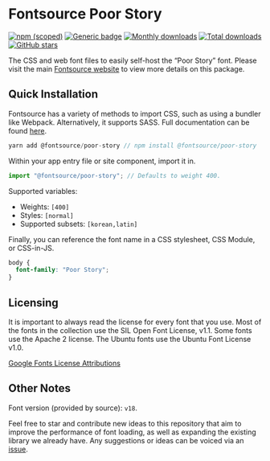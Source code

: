 # Fontsource Poor Story

[![npm (scoped)](https://img.shields.io/npm/v/@fontsource/poor-story?color=brightgreen)](https://www.npmjs.com/package/@fontsource/poor-story) [![Generic badge](https://img.shields.io/badge/fontsource-passing-brightgreen)](https://github.com/fontsource/fontsource) [![Monthly downloads](https://badgen.net/npm/dm/@fontsource/poor-story)](https://github.com/fontsource/fontsource) [![Total downloads](https://badgen.net/npm/dt/@fontsource/poor-story)](https://github.com/fontsource/fontsource) [![GitHub stars](https://img.shields.io/github/stars/fontsource/fontsource.svg?style=social&label=Star)](https://github.com/fontsource/fontsource/stargazers)

The CSS and web font files to easily self-host the “Poor Story” font. Please visit the main [Fontsource website](https://fontsource.org/fonts/poor-story) to view more details on this package.

## Quick Installation

Fontsource has a variety of methods to import CSS, such as using a bundler like Webpack. Alternatively, it supports SASS. Full documentation can be found [here](https://fontsource.org/docs/introduction).

```javascript
yarn add @fontsource/poor-story // npm install @fontsource/poor-story
```

Within your app entry file or site component, import it in.

```javascript
import "@fontsource/poor-story"; // Defaults to weight 400.
```

Supported variables:

- Weights: `[400]`
- Styles: `[normal]`
- Supported subsets: `[korean,latin]`

Finally, you can reference the font name in a CSS stylesheet, CSS Module, or CSS-in-JS.

```css
body {
  font-family: "Poor Story";
}
```

## Licensing

It is important to always read the license for every font that you use.
Most of the fonts in the collection use the SIL Open Font License, v1.1. Some fonts use the Apache 2 license. The Ubuntu fonts use the Ubuntu Font License v1.0.

[Google Fonts License Attributions](https://fonts.google.com/attribution)

## Other Notes

Font version (provided by source): `v18`.

Feel free to star and contribute new ideas to this repository that aim to improve the performance of font loading, as well as expanding the existing library we already have. Any suggestions or ideas can be voiced via an [issue](https://github.com/fontsource/fontsource/issues).
